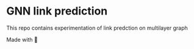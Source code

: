 # GNN link prediction 

This repo contains experimentation of link predction on multilayer graph

Made with 💜
